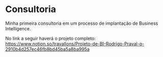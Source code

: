 # Consultoria
Minha primeira consultoria em um processo de implantação de Business Intelligence.

No link a seguir haverá o projeto completo: https://www.notion.so/travallons/Projeto-de-BI-Rodrigo-Praval-o-2910b4d257ec46fb8bd45ba5a8ba995a
